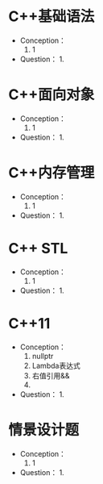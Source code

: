 # C++基础语法

- Conception：
  1. 1
- Question：
  1. 

# C++面向对象

- Conception：
  1. 1
- Question：
  1. 

# C++内存管理

- Conception：
  1. 1
- Question：
  1. 

# C++ STL

- Conception：
  1. 1
- Question：
  1. 

# C++11

- Conception：
  1. nullptr
  2. Lambda表达式
  3. 右值引用&&
  4. 
- Question：
  1. 

# 情景设计题

- Conception：
  1. 1
- Question：
  1. 